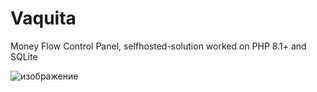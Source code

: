 # Vaquita

Money Flow Control Panel, selfhosted-solution worked on PHP 8.1+ and SQLite

![изображение](https://github.com/user-attachments/assets/52beae20-5952-4013-970e-4d1a74c100ec)
